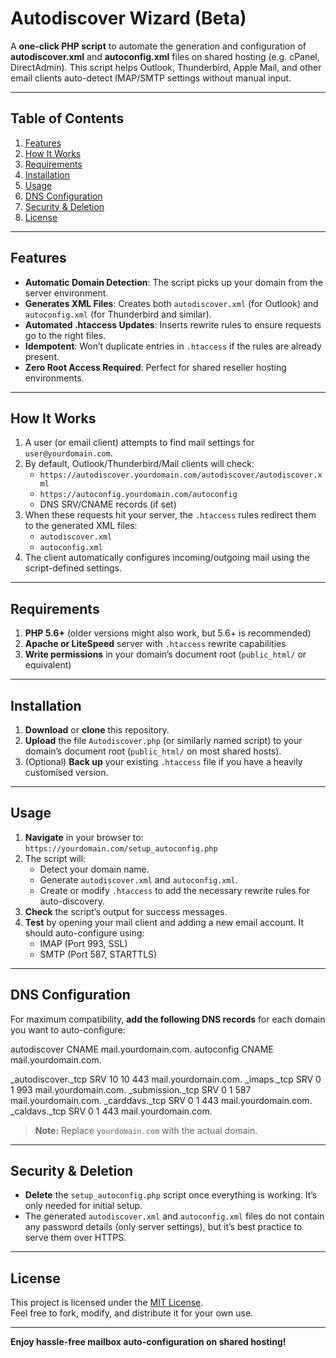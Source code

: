 # Autodiscover Wizard (Beta)

A **one-click PHP script** to automate the generation and configuration of
**autodiscover.xml** and **autoconfig.xml** files on shared hosting (e.g. cPanel, DirectAdmin).
This script helps Outlook, Thunderbird, Apple Mail, and other email clients
auto-detect IMAP/SMTP settings without manual input.

---

## Table of Contents

1. [Features](#features)
2. [How It Works](#how-it-works)
3. [Requirements](#requirements)
4. [Installation](#installation)
5. [Usage](#usage)
6. [DNS Configuration](#dns-configuration)
7. [Security & Deletion](#security--deletion)
8. [License](#license)

---

## Features

- **Automatic Domain Detection**: The script picks up your domain from the server environment.
- **Generates XML Files**: Creates both `autodiscover.xml` (for Outlook) and `autoconfig.xml` (for Thunderbird and similar).
- **Automated .htaccess Updates**: Inserts rewrite rules to ensure requests go to the right files.
- **Idempotent**: Won’t duplicate entries in `.htaccess` if the rules are already present.
- **Zero Root Access Required**: Perfect for shared reseller hosting environments.

---

## How It Works

1. A user (or email client) attempts to find mail settings for `user@yourdomain.com`.
2. By default, Outlook/Thunderbird/Mail clients will check:
   - `https://autodiscover.yourdomain.com/autodiscover/autodiscover.xml`
   - `https://autoconfig.yourdomain.com/autoconfig`
   - DNS SRV/CNAME records (if set)
3. When these requests hit your server, the `.htaccess` rules redirect them to the generated XML files:
   - `autodiscover.xml`
   - `autoconfig.xml`
4. The client automatically configures incoming/outgoing mail using the script-defined settings.

---

## Requirements

1. **PHP 5.6+** (older versions might also work, but 5.6+ is recommended)
2. **Apache or LiteSpeed** server with `.htaccess` rewrite capabilities
3. **Write permissions** in your domain’s document root (`public_html/` or equivalent)

---

## Installation

1. **Download** or **clone** this repository.
2. **Upload** the file `Autodiscover.php` (or similarly named script) to your domain’s
   document root (`public_html/` on most shared hosts).
3. (Optional) **Back up** your existing `.htaccess` file if you have a heavily customised version.

---

## Usage

1. **Navigate** in your browser to:  
   `https://yourdomain.com/setup_autoconfig.php`
2. The script will:
   - Detect your domain name.
   - Generate `autodiscover.xml` and `autoconfig.xml`.
   - Create or modify `.htaccess` to add the necessary rewrite rules for auto-discovery.
3. **Check** the script’s output for success messages.
4. **Test** by opening your mail client and adding a new email account. It should auto-configure using:
   - IMAP (Port 993, SSL)
   - SMTP (Port 587, STARTTLS)

---

## DNS Configuration

For maximum compatibility, **add the following DNS records** for each domain you want to auto-configure:

autodiscover  CNAME  mail.yourdomain.com.
autoconfig    CNAME  mail.yourdomain.com.

_autodiscover._tcp  SRV  10 10 443  mail.yourdomain.com.
_imaps._tcp         SRV  0 1 993  mail.yourdomain.com.
_submission._tcp    SRV  0 1 587  mail.yourdomain.com.
_carddavs._tcp      SRV  0 1 443  mail.yourdomain.com.
_caldavs._tcp       SRV  0 1 443  mail.yourdomain.com.

> **Note:** Replace `yourdomain.com` with the actual domain.

---

## Security & Deletion

- **Delete** the `setup_autoconfig.php` script once everything is working. It’s only needed for initial setup.
- The generated `autodiscover.xml` and `autoconfig.xml` files do not contain any password details (only server settings), but it’s best practice to serve them over HTTPS.
  
---

## License

This project is licensed under the [MIT License](LICENSE).  
Feel free to fork, modify, and distribute it for your own use.

---

**Enjoy hassle-free mailbox auto-configuration on shared hosting!**
